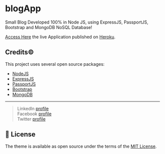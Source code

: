 # blogApp
 Small Blog Developed 100% in Node JS, using ExpressJS, PassportJS, Bootstrap and MongoDB NoSQL Database!

 [Access Here](http://blogapp-luiz.herokuapp.com/) the live Application published on [Heroku](https://www.heroku.com).

## Credits©️

This project uses several open source packages:

- [NodeJS](https://github.com/nodejs)
- [ExpressJS](https://github.com/expressjs)
- [PassportJS](https://github.com/jaredhanson/passport)
- [Bootstrap](https://getbootstrap.com/)
- [MongoDB](https://github.com/mongodb)

---

> LinkedIn [profile](https://www.linkedin.com/in/luizbrusa)<br>
> Facebook [profile](https://www.facebook.com/luizbrusa)<br>
> Twitter [profile](https://www.twitter.com/luizbrusa)

## 📝 License

The theme is available as open source under the terms of the [MIT License](https://opensource.org/licenses/MIT).
